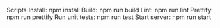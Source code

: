 

Scripts
Install: npm install
Build: npm run build
Lint: npm run lint
Prettify: npm run prettify
Run unit tests: npm run test
Start server: npm run start
